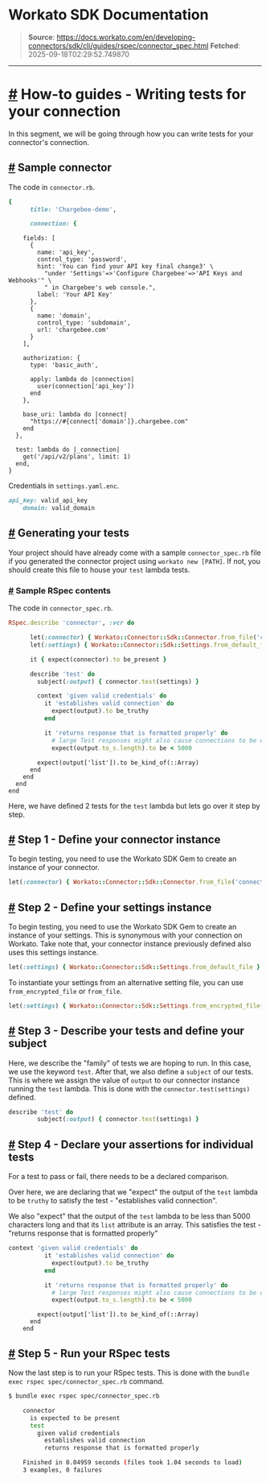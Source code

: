 # Workato SDK Documentation

> **Source**: https://docs.workato.com/en/developing-connectors/sdk/cli/guides/rspec/connector_spec.html
> **Fetched**: 2025-09-18T02:29:52.749870

---

# [#](<#how-to-guides-writing-tests-for-your-connection>) How-to guides - Writing tests for your connection

In this segment, we will be going through how you can write tests for your connector's connection.

## [#](<#sample-connector>) Sample connector

The code in `connector.rb`.
```ruby
{
      title: 'Chargebee-demo',

      connection: {
```
        fields: [
          {
            name: 'api_key',
            control_type: 'password',
            hint: 'You can find your API key final change3' \
              "under 'Settings'=>'Configure Chargebee'=>'API Keys and Webhooks'" \
              " in Chargebee's web console.",
            label: 'Your API Key'
          },
          {
            name: 'domain',
            control_type: 'subdomain',
            url: 'chargebee.com'
          }
        ],

        authorization: {
          type: 'basic_auth',  

          apply: lambda do |connection|
            user(connection['api_key'])
          end
        },

        base_uri: lambda do |connect|
          "https://#{connect['domain']}.chargebee.com"
        end
      },

      test: lambda do |_connection|
        get('/api/v2/plans', limit: 1)
      end,
    }



Credentials in `settings.yaml.enc`.
```ruby
api_key: valid_api_key
    domain: valid_domain


```

## [#](<#generating-your-tests>) Generating your tests

Your project should have already come with a sample `connector_spec.rb` file if you generated the connector project using `workato new [PATH]`. If not, you should create this file to house your `test` lambda tests.

### [#](<#sample-rspec-contents>) Sample RSpec contents

The code in `connector_spec.rb`.
```ruby
RSpec.describe 'connector', :vcr do

      let(:connector) { Workato::Connector::Sdk::Connector.from_file('connector.rb', settings) }
      let(:settings) { Workato::Connector::Sdk::Settings.from_default_file }

      it { expect(connector).to be_present }

      describe 'test' do
        subject(:output) { connector.test(settings) }

        context 'given valid credentials' do
          it 'establishes valid connection' do
            expect(output).to be_truthy
          end

          it 'returns response that is formatted properly' do
            # large Test responses might also cause connections to be evaluated wrongly
            expect(output.to_s.length).to be < 5000
```
            expect(output['list']).to be_kind_of(::Array)
          end
        end
      end
    end



Here, we have defined 2 tests for the `test` lambda but lets go over it step by step.

## [#](<#step-1-define-your-connector-instance>) Step 1 - Define your connector instance

To begin testing, you need to use the Workato SDK Gem to create an instance of your connector.
```ruby
let(:connector) { Workato::Connector::Sdk::Connector.from_file('connector.rb', settings) }


```

## [#](<#step-2-define-your-settings-instance>) Step 2 - Define your settings instance

To begin testing, you need to use the Workato SDK Gem to create an instance of your settings. This is synonymous with your connection on Workato. Take note that, your connector instance previously defined also uses this settings instance.
```ruby
let(:settings) { Workato::Connector::Sdk::Settings.from_default_file }


```

To instantiate your settings from an alternative setting file, you can use `from_encrypted_file` or `from_file`.
```ruby
let(:settings) { Workato::Connector::Sdk::Settings.from_encrypted_file('invalid_settings.yaml.enc') }


```

## [#](<#step-3-describe-your-tests-and-define-your-subject>) Step 3 - Describe your tests and define your subject

Here, we describe the "family" of tests we are hoping to run. In this case, we use the keyword `test`. After that, we also define a `subject` of our tests. This is where we assign the value of `output` to our connector instance running the `test` lambda. This is done with the `connector.test(settings)` defined.
```ruby
describe 'test' do
        subject(:output) { connector.test(settings) }


```

## [#](<#step-4-declare-your-assertions-for-individual-tests>) Step 4 - Declare your assertions for individual tests

For a test to pass or fail, there needs to be a declared comparison.

Over here, we are declaring that we "expect" the output of the `test` lambda to be `truthy` to satisfy the test - "establishes valid connection".

We also "expect" that the output of the `test` lambda to be less than 5000 characters long and that its `list` attribute is an array. This satisfies the test - "returns response that is formatted properly"
```ruby
context 'given valid credentials' do
          it 'establishes valid connection' do
            expect(output).to be_truthy
          end

          it 'returns response that is formatted properly' do
            # large Test responses might also cause connections to be evaluated wrongly
            expect(output.to_s.length).to be < 5000
```
            expect(output['list']).to be_kind_of(::Array)
          end
        end



## [#](<#step-5-run-your-rspec-tests>) Step 5 - Run your RSpec tests

Now the last step is to run your RSpec tests. This is done with the `bundle exec rspec spec/connector_spec.rb` command.
```bash
$ bundle exec rspec spec/connector_spec.rb

    connector
      is expected to be present
      test
        given valid credentials
          establishes valid connection
          returns response that is formatted properly

    Finished in 0.04959 seconds (files took 1.04 seconds to load)
    3 examples, 0 failures


```
